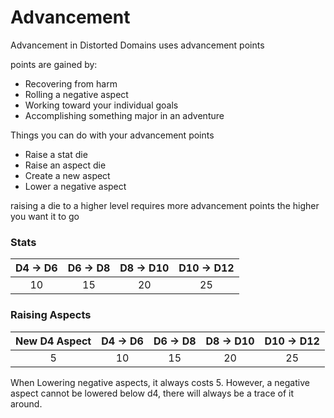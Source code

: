 # Advancement

Advancement in Distorted Domains uses advancement points

points are gained by:
- Recovering from harm
- Rolling a negative aspect
- Working toward your individual goals
- Accomplishing something major in an adventure

Things you can do with your advancement points
- Raise a stat die
- Raise an aspect die
- Create a new aspect
- Lower a negative aspect

raising a die to a higher level requires more advancement points the higher you want it to go

### Stats

 D4 -> D6 | D6 -> D8 | D8 -> D10 | D10 -> D12
 :------: | :------: | :-------: | :--------:
 10       | 15       | 20        | 25

### Raising Aspects

New D4 Aspect | D4 -> D6 | D6 -> D8 | D8 -> D10 | D10 -> D12
:-----------: | :------: | :------: | :-------: | :--------:
5             | 10       | 15       | 20        | 25

When Lowering negative aspects, it always costs 5. However, a negative aspect cannot be lowered below d4, there will always be a trace of it around.
